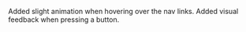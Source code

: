 <!-- Part 5 -->

<!-- Detail changes added to portfolio site in support of making it more useful or pleasing -->
Added slight animation when hovering over the nav links.
Added visual feedback when pressing a button.

<!-- Modify portfolio site to use 3rd party JS to perform useful tasks -->
  <!-- suggestion 
            including Google Analytics for tracking 
            Algolia for in-site search support and any form of content inclusion for pulling in
                your tweet stream, etc.  -->
  <!-- Detail the updates of using 3rd party JS and why -->